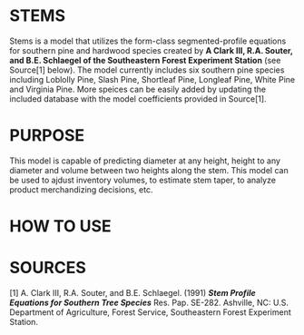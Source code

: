 # STEMS
Stems is a model that utilizes the form-class segmented-profile equations for southern
pine and hardwood species created by **A Clark III, R.A. Souter, and B.E. Schlaegel of
the Southeastern Forest Experiment Station** (see Source[1] below).  The model currently includes six
southern pine species including Loblolly Pine, Slash Pine, Shortleaf Pine, Longleaf Pine,
White Pine and Virginia Pine. More speices can be easily added by updating the included database
with the model coefficients provided in Source[1].

# PURPOSE
This model is capable of predicting diameter at any height, height to any diameter and volume
between two heights along the stem.  This model can be used to ajdust inventory volumes, to
estimate stem taper, to analyze product merchandizing decisions, etc.

# HOW TO USE



# SOURCES
[1] A. Clark III, R.A. Souter, and B.E. Schlaegel. (1991) ***Stem Profile Equations for Southern Tree Species*** Res. Pap. SE-282.  Ashville, NC: U.S. Department of Agriculture, Forest Service, Southeastern Forest Experiment Station.

